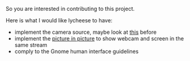 So you are interested in contributing to this project.

Here is what I would like lycheese to have:

- implement the camera source, maybe look at [this][v4l2src] before
- implement the [picture in picture][pic_in_pic] to show webcam and screen in the same stream
- comply to the Gnome human interface guidelines


[v4l2src]: http://wiki.oz9aec.net/index.php/Gstreamer_cheat_sheet#Webcam_Capture
[pic_in_pic]: http://wiki.oz9aec.net/index.php/Gstreamer_cheat_sheet#Picture_in_Picture

